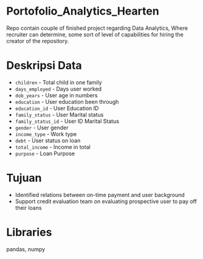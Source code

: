 # Portofolio_Analytics_Hearten
Repo contain couple of finished project regarding Data Analytics, Where recruiter can determine, some sort of level of capabilities for hiring the creator of the repository. 

# Deskripsi Data

- `children` - Total child in one family
- `days_employed` - Days user worked
- `dob_years` - User age in numbers
- `education` - User education been through
- `education_id` - User Education ID
- `family_status` - User Marital status
- `family_status_id` - User ID Marital Status
- `gender` - User gender
- `income_type` - Work type
- `debt` - User status on loan 
- `total_income` - Income in total
- `purpose` - Loan Purpose



# Tujuan
- Identified relations between on-time payment and user background
- Support credit evaluation team on evaluating prospective user to pay off their loans


# Libraries
pandas, numpy
